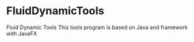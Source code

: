 # FluidDynamicTools
Fluid Dynamic Tools
This tools program is based on Java and framework with JavaFX
